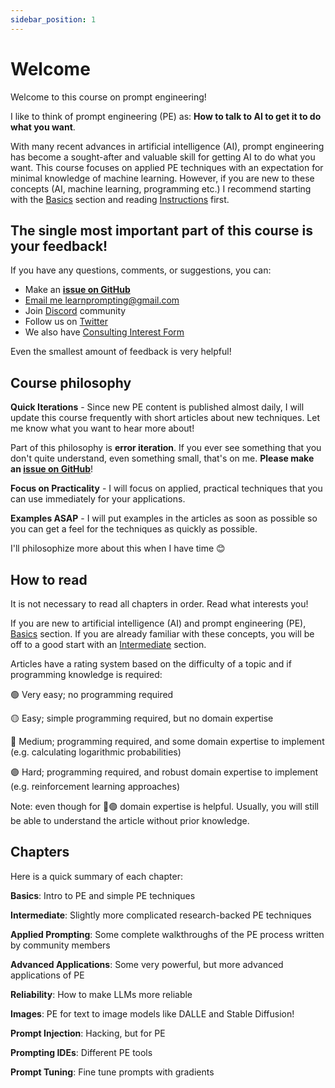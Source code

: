 ```yaml
---
sidebar_position: 1
---
```

# Welcome

Welcome to this course on prompt engineering! 

I like to think of prompt engineering (PE) as: **How to talk to AI to get it to do what you want**. 



With many recent advances in artificial intelligence (AI), 
prompt engineering has become a sought-after and valuable skill for getting AI to do what you want. 
This course focuses on applied PE techniques with an expectation for minimal knowledge of machine learning. However, if you are new to these concepts (AI, machine learning, programming etc.) I recommend starting with the [Basics](https://learnprompting.org/docs/category/-basics) section and reading [Instructions](http://localhost:3000/docs/basics/intro) first. 

## The single most important part of this course is your feedback!
If you have any questions, comments, or suggestions, you can:
  - Make an **[issue on GitHub](https://github.com/trigaten/Learn_Prompting/issues/new/choose)**
  - [Email me learnprompting@gmail.com](mailto:learnprompting@gmail.com)
  - Join [Discord](https://learnprompting.org/discord) community
  - Follow us on [Twitter](https://twitter.com/learn_prompting)
  - We also have [Consulting Interest Form](https://learnprompting.org/consulting)

Even the smallest amount of feedback is very helpful!

## Course philosophy

**Quick Iterations** - Since new PE content is published almost daily, 
I will update this course frequently with short articles about new techniques.
Let me know what you want to hear more about!

Part of this philosophy is **error iteration**. If you ever see something that you
don't quite understand, even something small, that's on me. **Please make an [issue on GitHub](https://github.com/trigaten/Learn_Prompting/issues/new/choose)**!

**Focus on Practicality** - I will focus on applied, practical techniques that you can use immediately for your applications.

**Examples ASAP** - I will put examples in the articles as soon as possible so you can get a feel for the techniques as quickly as possible.

I'll philosophize more about this when I have time 😊

## How to read

It is not necessary to read all chapters in order. Read what interests you!

If you are new to artificial intelligence (AI) and prompt engineering (PE), [Basics](https://learnprompting.org/docs/category/-basics) section. If you are already familiar with these concepts, you will be off to a good start with an [Intermediate](https://learnprompting.org/docs/category/%EF%B8%8F-intermediate) section.  

Articles have a rating system based on the difficulty of a topic and if programming knowledge is required:

🟢 Very easy; no programming required

🟡 Easy; simple programming required, but no domain expertise

🔴 Medium; programming required, and some domain expertise to implement (e.g. calculating logarithmic probabilities)

🟣 Hard; programming required, and robust domain expertise to implement (e.g. reinforcement learning approaches)

Note: even though for 🔴🟣 domain expertise is helpful. Usually, you will still
be able to understand the article without prior knowledge.

## Chapters

Here is a quick summary of each chapter:

**Basics**: Intro to PE and simple PE techniques

**Intermediate**: Slightly more complicated research-backed PE techniques

**Applied Prompting**: Some complete walkthroughs of the PE process written by community members

**Advanced Applications**: Some very powerful, but more advanced applications of PE

**Reliability**: How to make LLMs more reliable

**Images**: PE for text to image models like DALLE and Stable Diffusion!

**Prompt Injection**: Hacking, but for PE

**Prompting IDEs**: Different PE tools

**Prompt Tuning**: Fine tune prompts with gradients